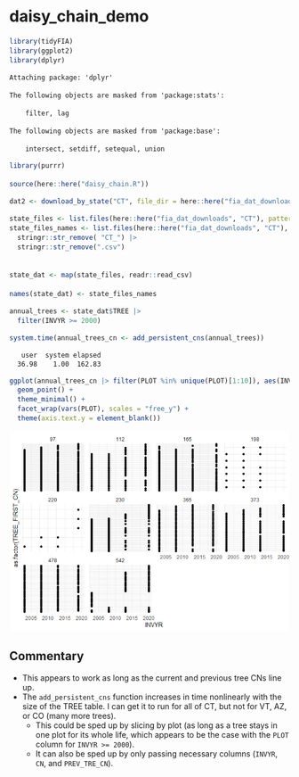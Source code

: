# daisy_chain_demo

``` r
library(tidyFIA)
library(ggplot2)
library(dplyr)
```


    Attaching package: 'dplyr'

    The following objects are masked from 'package:stats':

        filter, lag

    The following objects are masked from 'package:base':

        intersect, setdiff, setequal, union

``` r
library(purrr)

source(here::here("daisy_chain.R"))
```

``` r
dat2 <- download_by_state("CT", file_dir = here::here("fia_dat_downloads", "CT"))
```

``` r
state_files <- list.files(here::here("fia_dat_downloads", "CT"), pattern = ".csv", full.names = T)
state_files_names <- list.files(here::here("fia_dat_downloads", "CT"), pattern = ".csv", full.names = F) |>
  stringr::str_remove( "CT_") |>
  stringr::str_remove(".csv")


state_dat <- map(state_files, readr::read_csv)

names(state_dat) <- state_files_names
```

``` r
annual_trees <- state_dat$TREE |>
  filter(INVYR >= 2000)
```

``` r
system.time(annual_trees_cn <- add_persistent_cns(annual_trees))
```

       user  system elapsed 
      36.98    1.00  162.83 

``` r
ggplot(annual_trees_cn |> filter(PLOT %in% unique(PLOT)[1:10]), aes(INVYR, as.factor(TREE_FIRST_CN))) +
  geom_point() +
  theme_minimal() +
  facet_wrap(vars(PLOT), scales = "free_y") +
  theme(axis.text.y = element_blank())
```

![](daisy_chain_demo_files/figure-commonmark/unnamed-chunk-6-1.png)

## Commentary

- This appears to work as long as the current and previous tree CNs line
  up.
- The `add_persistent_cns` function increases in time nonlinearly with
  the size of the TREE table. I can get it to run for all of CT, but not
  for VT, AZ, or CO (many more trees).
  - This could be sped up by slicing by plot (as long as a tree stays in
    one plot for its whole life, which appears to be the case with the
    `PLOT` column for `INVYR >= 2000`).
  - It can also be sped up by only passing necessary columns (`INVYR`,
    `CN`, and `PREV_TRE_CN`).
